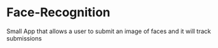 # Face-Recognition
Small App that allows a user to submit an image of faces and it will track submissions
